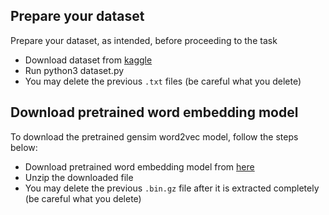 ## Prepare your dataset

Prepare your dataset, as intended, before proceeding to the task


* Download dataset from [kaggle](https://www.kaggle.com/datasets/hijest/genre-classification-dataset-imdb)
* Run python3 dataset.py
* You may delete the previous `.txt` files (be careful what you delete)


## Download pretrained word embedding model

To download the pretrained gensim word2vec model, follow the steps below:

* Download pretrained word embedding model from [here](https://drive.google.com/file/d/0B7XkCwpI5KDYNlNUTTlSS21pQmM/view?usp=sharing&resourcekey=0-wjGZdNAUop6WykTtMip30g)
* Unzip the downloaded file
* You may delete the previous `.bin.gz` file after it is extracted completely (be careful what you delete)